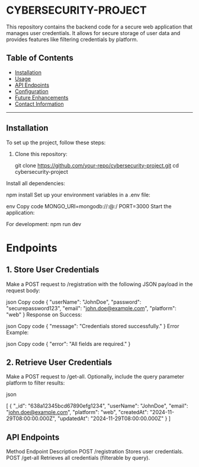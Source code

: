 # CYBERSECURITY-PROJECT

This repository contains the backend code for a secure web application that manages user credentials. It allows for secure storage of user data and provides features like filtering credentials by platform.

## Table of Contents

- [Installation](#installation)
- [Usage](#usage)
- [API Endpoints](#api-endpoints)
- [Configuration](#configuration)
- [Future Enhancements](#future-enhancements)
- [Contact Information](#contact-information)

---

## Installation

To set up the project, follow these steps:

1. Clone this repository:
 
   git clone https://github.com/your-repo/cybersecurity-project.git
   cd cybersecurity-project

Install all dependencies:

npm install
Set up your environment variables in a .env file:

env
Copy code
MONGO_URI=mongodb://<username>:<password>@<host>:<port>/<database>
PORT=3000
Start the application:

For development:
npm run dev



# Endpoints

## 1. Store User Credentials
Make a POST request to /registration with the following JSON payload in the request body:

json
Copy code
{
  "userName": "JohnDoe",
  "password": "securepassword123",
  "email": "john.doe@example.com",
  "platform": "web"
}
Response on Success:

json
Copy code
{
  "message": "Credentials stored successfully."
}
Error Example:

json
Copy code
{
  "error": "All fields are required."
}
## 2. Retrieve User Credentials
Make a POST request to /get-all. Optionally, include the query parameter platform to filter results:


json

[
  {
    "_id": "638a12345bcd67890efg1234",
    "userName": "JohnDoe",
    "email": "john.doe@example.com",
    "platform": "web",
    "createdAt": "2024-11-29T08:00:00.000Z",
    "updatedAt": "2024-11-29T08:00:00.000Z"
  }
]

## API Endpoints
Method	Endpoint	Description
POST	/registration	Stores user credentials.
POST	/get-all	Retrieves all credentials (filterable by query).



